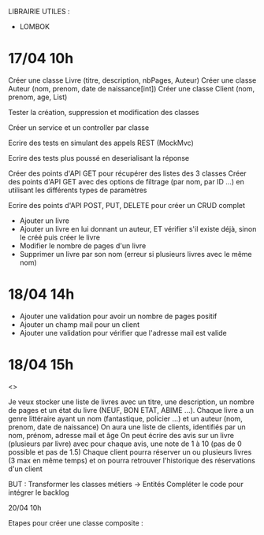 LIBRAIRIE UTILES :

- LOMBOK


17/04 10h
=========

Créer une classe Livre (titre, description, nbPages, Auteur)
Créer une classe Auteur (nom, prenom, date de naissance[int])
Créer une classe Client (nom, prenom, age, List<Livre>)

Tester la création, suppression et modification des classes

Créer un service et un controller par classe

Ecrire des tests en simulant des appels REST (MockMvc)

Ecrire des tests plus poussé en deserialisant la réponse 

Créer des points d'API GET pour récupérer des listes des 3 classes
Créer des points d'API GET avec des options de filtrage (par nom, par ID ...) en utilisant les différents types de paramètres

Ecrire des points d'API POST, PUT, DELETE pour créer un CRUD complet 

- Ajouter un livre
- Ajouter un livre en lui donnant un auteur, ET vérifier s'il existe déjà, sinon le créé puis créer le livre
- Modifier le nombre de pages d'un livre
- Supprimer un livre par son nom (erreur si plusieurs livres avec le même nom)

18/04 14h
=========

- Ajouter une validation pour avoir un nombre de pages positif
- Ajouter un champ mail pour un client
- Ajouter une validation pour vérifier que l'adresse mail est valide

18/04 15h
=========

<<BACKLOG>>

Je veux stocker une liste de livres avec un titre, une description, un nombre de pages et un état du livre (NEUF, BON ETAT, ABIME ...). 
Chaque livre a un genre littéraire ayant un nom (fantastique, policier ...) et un auteur (nom, prenom, date de naissance)
On aura une liste de clients, identifiés par un nom, prénom, adresse mail et âge
On peut écrire des avis sur un livre (plusieurs par livre) avec pour chaque avis, une note de 1 à 10 (pas de 0 possible et pas de 1.5)
Chaque client pourra réserver un ou plusieurs livres (3 max en même temps) et on pourra retrouver l'historique des réservations d'un client

BUT : Transformer les classes métiers -> Entités 
Compléter le code pour intégrer le backlog

20/04 10h

Etapes pour créer une classe composite :


